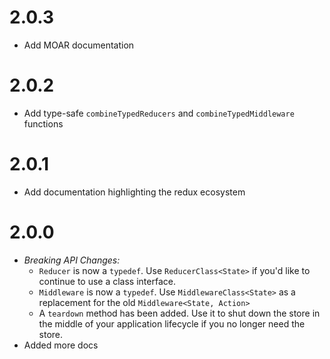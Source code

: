 # 2.0.3

  * Add MOAR documentation
  
# 2.0.2

  * Add type-safe `combineTypedReducers` and `combineTypedMiddleware` functions

# 2.0.1

  * Add documentation highlighting the redux ecosystem

# 2.0.0

  * *Breaking API Changes:*
    * `Reducer` is now a `typedef`. Use `ReducerClass<State>` if you'd like to continue to use a class interface.
    * `Middleware` is now a `typedef`. Use `MiddlewareClass<State>` as a replacement for the old `Middleware<State, Action>`
    * A `teardown` method has been added. Use it to shut down the store in the middle of your application lifecycle if you no longer need the store.
  * Added more docs
